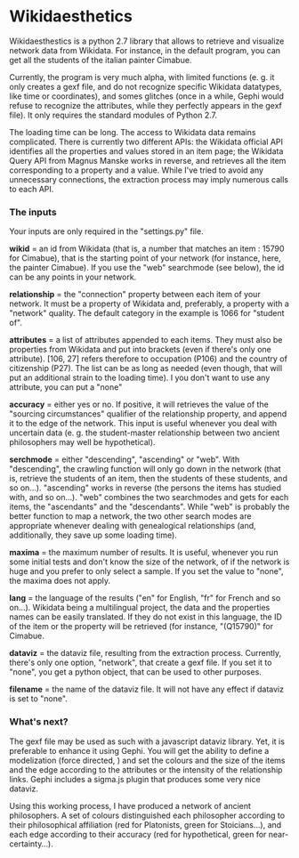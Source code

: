 Wikidaesthetics
===============

Wikidaesthestics is a python 2.7 library that allows to retrieve and visualize network data from Wikidata. For instance, in the default program, you can get all the students of the italian painter Cimabue.

Currently, the program is very much alpha, with limited functions (e. g. it only creates a gexf file, and do not recognize specific Wikidata datatypes, like time or coordinates), and somes glitches (once in a while, Gephi would refuse to recognize the attributes, while they perfectly appears in the gexf file). It only requires the standard modules of Python 2.7.

The loading time can be long. The access to Wikidata data remains complicated. There is currently two different APIs: the Wikidata official API identifies all the properties and values stored in an item page; the Wikidata Query API from Magnus Manske works in reverse, and retrieves all the item corresponding to a property and a value. While I've tried to avoid any unnecessary connections, the extraction process may imply numerous calls to each API.

<h3>The inputs</h3>

Your inputs are only required in the "settings.py" file.

<b>wikid</b> = an id from Wikidata (that is, a number that matches an item : 15790 for Cimabue), that is the starting point of your network (for instance, here, the painter Cimabue). If you use the "web" searchmode (see below), the id can be any points in your network.

<b>relationship</b> = the "connection" property between each item of your network. It must be a property of Wikidata and, preferably, a property with a "network" quality. The default category in the example is 1066 for "student of".

<b>attributes</b> = a list of attributes appended to each items. They must also be properties from Wikidata and put into brackets (even if there's only one attribute). [106, 27] refers therefore to occupation (P106) and the country of citizenship (P27). The list can be as long as needed (even though, that will put an additional strain to the loading time). I you don't want to use any attribute, you can put a "none"

<b>accuracy</b> = either yes or no. If positive, it will retrieves the value of the "sourcing circumstances" qualifier of the relationship property, and append it to the edge of the network. This input is useful whenever you deal with uncertain data (e. g. the student-master relationship between two ancient philosophers may well be hypothetical).

<b>serchmode</b> = either "descending", "ascending" or "web". With "descending", the crawling function will only go down in the network (that is, retrieve the students of an item, then the students of these students, and so on…). "ascending" works in reverse (the persons the items has studied with, and so on…). "web" combines the two searchmodes and gets for each items, the "ascendants" and the "descendants". While "web" is probably the better function to map a network, the two other search modes are appropriate whenever dealing with genealogical relationships (and, additionally, they save up some loading time).

<b>maxima</b> = the maximum number of results. It is useful, whenever you run some initial tests and don't know the size of the network, of if the network is huge and you prefer to only select a sample. If you set the value to "none", the maxima does not apply.

<b>lang</b> = the language of the results ("en" for English, "fr" for French and so on…). Wikidata being a multilingual project, the data and the properties names can be easily translated. If they do not exist in this language, the ID of the item or the property will be retrieved (for instance, "(Q15790)" for Cimabue.

<b>dataviz</b> = the dataviz file, resulting from the extraction process. Currently, there's only one option, "network", that create a gexf file. If you set it to "none", you get a python object, that can be used to other purposes.

<b>filename</b> = the name of the dataviz file. It will not have any effect if dataviz is set to "none".

<h3>What's next?</h3>

The gexf file may be used as such with a javascript dataviz library. Yet, it is preferable to enhance it using Gephi. You will get the ability to define a modelization (force directed, ) and set the colours and the size of the items and the edge according to the attributes or the intensity of the relationship links. Gephi includes a sigma.js plugin that produces some very nice dataviz.

Using this working process, I have produced a network of ancient philosophers. A set of colours distinguished each philosopher according to their philosophical affiliation (red for Platonists, green for Stoicians…), and each edge according to their accuracy (red for hypothetical, green for near-certainty…).
